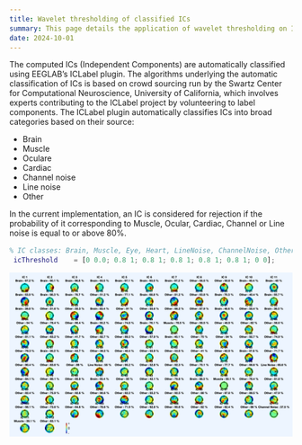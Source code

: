 ```yaml
---
title: Wavelet thresholding of classified ICs 
summary: This page details the application of wavelet thresholding on ICs classified by ICLable and identified for rejection 
date: 2024-10-01
---
```


The computed ICs (Independent Components) are automatically classified using EEGLAB’s ICLabel plugin. The algorithms underlying the automatic classification of ICs is based on crowd sourcing run by the Swartz Center for Computational Neuroscience, University of California, which involves experts contributing to the ICLabel project by volunteering to label components. The ICLabel plugin automatically classifies ICs into broad categories based on their source:

- Brain
- Muscle
- Oculare
- Cardiac
- Channel noise
- Line noise
- Other

In the current implementation, an IC is considered for rejection if the probability of it corresponding to Muscle, Ocular, Cardiac, Channel or Line noise is equal to or above 80%. 
```matlab
% IC classes: Brain, Muscle, Eye, Heart, LineNoise, ChannelNoise, Other
 icThreshold    = [0 0.0; 0.8 1; 0.8 1; 0.8 1; 0.8 1; 0.8 1; 0 0];
```

![Classified ICs and wICA](classified_ICs.png "Figure 1: Example of ICs classified by ICLabel plugin according to the categories: Brain, Muscle, Other, Line Noise. In this case, no IC was marked for rejection. The ICs were computed by the infomax algorithm. ")
